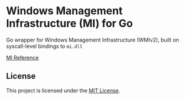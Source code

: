 # Windows Management Infrastructure (MI) for Go

Go wrapper for Windows Management Infrastructure (WMIv2), built on syscall-level bindings to `mi.dll`

[MI Reference](https://learn.microsoft.com/en-us/previous-versions/windows/desktop/wmi_v2/windows-management-infrastructure)

## License

This project is licensed under the [MIT License](LICENSE).
